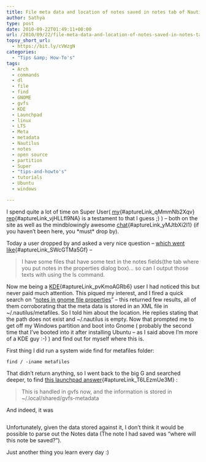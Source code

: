```yaml
---
title: File meta data and location of notes saved in notes tab of Nautilus
author: Sathya
type: post
date: 2010-09-22T01:49:11+00:00
url: /2010/09/22/file-meta-data-and-location-of-notes-saved-in-notes-tab-of-nautilus/
topsy_short_url:
  - https://bit.ly/cVWzgN
categories:
  - "Tips &amp; How-To's"
tags:
  - Arch
  - commands
  - dl
  - file
  - find
  - GNOME
  - gvfs
  - KDE
  - Launchpad
  - linux
  - LTS
  - Meta
  - metadata
  - Nautilus
  - notes
  - open source
  - partition
  - Super
  - "tips-and-howto's"
  - tutorials
  - Ubuntu
  - windows

---
```

I spend quite a lot of time on Super User( [my][1]{#aptureLink_qMmmNb2Xqv} [rep][2]{#aptureLink_vjHLLfl9NA} is a testament to that I guess ;) ) &#8211; both on the site as well as the mindblowingly awesome [chat][3]{#aptureLink_yMJtbXi2I1} (if you haven&#8217;t been here, you \*must\* drop by).

Today a user dropped by and asked a very nice question &#8211; [which went like][4]{#aptureLink_SWcGTMa5Gf} &#8211;

> I have some files that have some text in the notes fields(the tab where you put notes in the properties dialog box)&#8230; so can I output those texts with using the ls command.

<!--more-->

Now me being a [KDE][5]{#aptureLink_pvKmoAGRb6} user I had noticed this but never paid much attention. This piqued my interest, and I fired a quick search on &#8220;[notes in gnome file properties][6]&#8221; &#8211; this returned few results, all of them corroborating that the meta data is stored in an XML file in ~/.nautilus/metafiles. So I told him about the location. He replies stating that the path does not exist and ~/.nautilus is empty. Now that prompted me to get off my Windows partition and boot into Gnome ( probably the second time that I&#8217;ve booted into it after installing Ubuntu &#8211; as I said above I&#8217;m more of a KDE guy :-) ) and find out for myself where this is.

First thing I did run a system wide find for metafiles folder:

`find / -iname metafiles`

That didn&#8217;t return anything, so I went back to the big G and searched deeper, to find [this launchpad answer][7]{#aptureLink_T6LEzmUe3M} :

> This is handled in gvfs now, and the information is stored in ~/.local/shared/gvfs-metadata

And indeed, it was

<img class="aligncenter" title="Notes" src="https://i.imgur.com/CWYMH.png" alt=""   />

Unfortunately, given the data stored against it, I don&#8217;t think it would be possible to parse out the Notes data (The note I had saved was &#8220;where will this note be saved?&#8221;).

Just another thing you learn every day :)

 [1]: https://superuser.com/users/4377/sathya
 [2]: https://superuser.com/users/flair/4377.png
 [3]: https://chat.superuser.com
 [4]: https://chat.superuser.com/transcript/message/11632
 [5]: https://sathyasays.com/tag/kde/
 [6]: https://www.google.com/search?q=notes+in+gnome+file+properties&hl=en
 [7]: https://answers.launchpad.net/ubuntu/+source/gvfs/+question/93098
